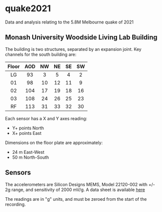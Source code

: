 # quake2021
Data and analysis relating to the 5.8M Melbourne quake of 2021


## Monash University Woodside Living Lab Building
The building is two structures, separated by an expansion joint. Key channels for the south building are:

| Floor | AOD | NW | NE | SE | SW |
|:-----:|:---:|:--:|:--:|:--:|:--:|
|   LG  |  93 |  3 |  5 |  4 |  2 |
|   01  |  98 | 10 | 12 | 11 |  9 |
|   02  | 104 | 17 | 19 | 18 | 16 |
|   03  | 108 | 24 | 26 | 25 | 23 |
|   RF  | 113 | 31 | 33 | 32 | 30 |

Each sensor has a X and Y axes reading:
- Y+ points North
- X+ points East

Dimensions on the floor plate are approximately:
- 24 m East-West
- 50 m North-South

## Sensors
The accelerometers are Silicon Designs MEMS, Model 22120-002 with +/- 2g range, and sensitivity of 2000 mV/g. A data sheet is available [here](https://drive.google.com/file/d/142NbYdEPjYqU1gCK9ELptHQghMXgA1qA/view)

The readings are in "g" units, and must be zeroed from the start of the recording.

